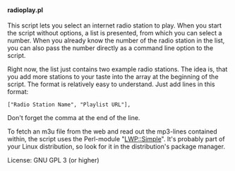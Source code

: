 #### radioplay.pl

This script lets you select an internet radio station to play.
When you start the script without options, a list is presented, from which you can
select a number.
When you already know the number of the radio station in the list, you can also pass the number directly as a command line option to the script.

Right now, the list just contains two example radio stations. The idea is, that you add more stations to your taste into the array at the beginning of the script. The format is relatively easy to understand.
Just add lines in this format:

`["Radio Station Name", "Playlist URL"],`

Don't forget the comma at the end of the line.

To fetch an m3u file from the web and read out the mp3-lines contained within, the script uses the Perl-module "[LWP::Simple](
https://metacpan.org/pod/LWP::Simple)". It's probably part of your Linux distribution, so look for it in the distribution's package manager.

License: GNU GPL 3 (or higher)
